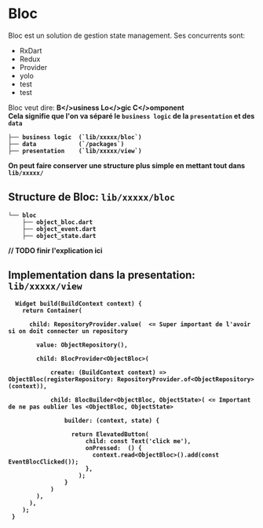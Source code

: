 # BlocBloc est un solution de gestion state management. Ses concurrents sont:- RxDart- Redux- Provider- yolo- test- testBloc veut dire: <b>B</>usiness <b>Lo</>gic <b>C</>omponent<br>Cela signifie que l'on va séparé le `business logic` de la `presentation` et des `data````├── business logic  (`lib/xxxxx/bloc`)├── data            (`/packages`)├── presentation    (`lib/xxxxx/view`)``` On peut faire conserver une structure plus simple en mettant tout dans `lib/xxxxx/`## Structure de Bloc: `lib/xxxxx/bloc````└── bloc    ├── object_bloc.dart    ├── object_event.dart    ├── object_state.dart```// TODO finir l'explication ici## Implementation dans la presentation: `lib/xxxxx/view`      Widget build(BuildContext context) {        return Container(          child: RepositoryProvider.value(  <= Super important de l'avoir si on doit connecter un repository            value: ObjectRepository(),            child: BlocProvider<ObjectBloc>(                create: (BuildContext context) => ObjectBloc(registerRepository: RepositoryProvider.of<ObjectRepository>(context)),                                child: BlocBuilder<ObjectBloc, ObjectState>( <= Important de ne pas oublier les <ObjectBloc, ObjectState>                    builder: (context, state) {                      return ElevatedButton(                          child: const Text('click me'),                          onPressed:  () {                            context.read<ObjectBloc>().add(const EventBlocClicked());                          },                        );                    }                )            ),          ),        );     }